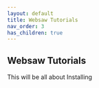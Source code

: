 ```yaml
---
layout: default
title: Websaw Tutorials
nav_order: 3
has_children: true
---
```


## Websaw Tutorials

This will be all about Installing